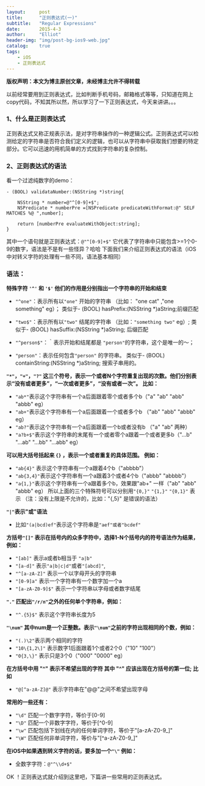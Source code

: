 ```yaml
---
layout:     post
title:      "正则表达式(一)"
subtitle:   "Regular Expressions"
date:       2015-4-3
author:     "Elliot"
header-img: "img/post-bg-ios9-web.jpg"
catalog:    true
tags:
    - iOS
    - 正则表达式
---
```


**版权声明：本文为博主原创文章，未经博主允许不得转载**

以前经常要用到正则表达式，比如判断手机号码，邮箱格式等等，只知道在网上copy代码，不知其所以然，所以学习了一下正则表达式，今天来讲讲。。。

### 1、什么是正则表达式
正则表达式又称正规表示法，是对字符串操作的一种逻辑公式。正则表达式可以检测给定的字符串是否符合我们定义的逻辑，也可以从字符串中获取我们想要的特定部分。它可以迅速的用机简单的方式找到字符串的复杂控制。

### 2、正则表达式的语法
看一个过滤纯数字的demo：

```objective_c
- (BOOL) validataNumber:(NSString *)string{

    NSString * number=@"^[0-9]+$";
    NSPredicate * numberPre =[NSPredicate predicateWithFormat:@" SELF MATCHES %@ ",number];

    return [numberPre evaluateWithObject:string];
}
```

其中一个语句就是正则表达式：`@"^[0-9]+$"`
它代表了字符串中只能包含>=1个0-9的数字，语法是不是有一些怪异？哈哈
下面我们来介绍正则表达式的语法（iOS中对转义字符的处理有一些不同，语法基本相同）

### 语法：

**特殊字符 `'^'` 和 `'$'` 他们的作用是分别指出一个字符串的开始和结束**

- `"^one"`：表示所有以`"one"` 开始的字符串 （比如： "one cat" ,"one something"   eg）；
类似于- (BOOL) hasPrefix:(NSString *)aString;前缀匹配

- `"two$"`：表示所有以`"two"` 结尾的字符串  （比如：`"something two"` eg）;
类似于- (BOOL) hasSuffix:(NSString *)aString; 后缀匹配

- `"^person$"`：｀表示开始和结尾都是 `"person"`的字符串，这个是唯一的～；

- `"person"`：表示任何包含`"person"` 的字符串。
类似于- (BOOL) containString:(NSString *)aString; 搜索子串用的。

**`"*"`，`"+"`，`"?"` 这三个符号，表示一个或者N个字符重复出现的次数。他们分别表示“没有或者更多”，“一次或者更多”，“没有或者一次”。**
**比如：**

- `"ab*"`表示这个字符串有一个a后面跟着零个或者多个b（"a" "ab" "abb" "abbb"  eg）
- `"ab+"`表示这个字符串有一个a后面跟着一个或者多个b （"ab" "abb" "abbb"  eg）
- `"ab?"`表示这个字符串有一个a后面跟着一个b或者没有b  （"a" "ab" 两种）
- `"a?b+$"`表示这个字符串的末尾有一个或者零个a跟着一个或者更多b（"...b" "...ab" "...bb" "...abb"  eg）

**可以用大括号括起来 `{}` ，表示一个或者重复的具体范围。**
**例如：**

- `"ab{4}"` 表示这个字符串有一个a跟着4个b（"abbbb"）
- `"ab{3,4}"`表示这个字符串有一个a跟着3个或者4个b（"abbb" "abbbb"）
- `"a{1,}"`表示这个字符串有一个a跟着多个b，效果跟"ab+" 一样（"ab" "abb" "abbb"  eg）
所以上面的三个特殊符号可以分别用`"{0,}"`  `"{1,}"`  `"{0,1}"` 表示 （注：没有上限是不允许的，比如："{,5}" 是错误的语法）

**`"|"`表示"或"语法**

- 比如`"(a|bcd)ef"`表示这个字符串是`"aef"或者"bcdef"`

**方括号`"[]"` 表示在括号内的众多字符中，选择1-N个括号内的符号语法作为结果，例如：**

- `"[ab]"`  表示a或者b相当于 `"a|b"`
- `"[a-d]"` 表示`"a|b|c|d"`或者`"[abcd]"`,
- `"^[a-zA-Z]"` 表示一个以字母开头的字符串
- `"[0-9]a"` 表示一个字符串有一个数字加一个a
- `"[a-zA-Z0-9]$"` 表示一个字符串以字母或者数字结尾

**`"."` 匹配出`"/r/n"`之外的任何单个字符串，例如：**

- `"^.{5}$"` 表示这个字符串长度为5

**`"\num"` 其中num是一个正整数。表示`"\num"`之前的字符出现相同的个数，例如：**

- `"(.)\2"`表示两个相同的字符
- `"10\{1,2\]"` 表示数字1后面跟着1个或者2个0（"10"  "100"）
- `"0{3,\}"` 表示只是3个0（"000"  "0000"  eg）

**在方括号中用 "^" 表示不希望出现的字符 其中 "^" 应该出现在方括号的第一位; 比如**

- `"@[^a-zA-Z]@"` 表示字符串在"@@"之间不希望出现字母

**常用的一些还有：**

- `"\d"`  匹配一个数字字符，等价于[0-9]
- `"\D"`  匹配一个非数字字符，等价于[^0-9]
- `"\w"`  匹配包括下划线在内的任何单词字符，等价于"[a-zA-Z0-9_]"
- `"\W"` 匹配任何非单词字符，等价与"[^a-zA-Z0-9_]"

**在iOS中如果遇到转义字符的话，要多加一个`"\"` 例如：**

- 全数字字符：`@"^\\d+$"`


OK ！正则表达式就介绍到这里吧，下篇讲一些常用的正则表达式。
